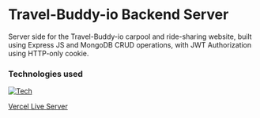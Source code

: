 # Travel-Buddy-io Backend Server

Server side for the Travel-Buddy-io carpool and ride-sharing website, built using Express JS and MongoDB CRUD operations, with JWT Authorization using HTTP-only cookie.

### Technologies used

[![Tech](https://skillicons.dev/icons?i=nodejs,express,mongodb,vercel)](https://skillicons.dev)

[Vercel Live Server](https://travel-buddy-io-server.vercel.app/)
